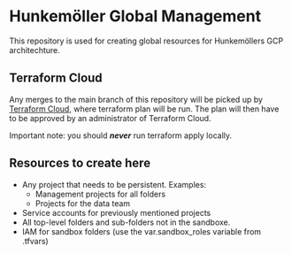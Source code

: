 # Hunkemöller Global Management
This repository is used for creating global resources for Hunkemöllers GCP architechture. 

## Terraform Cloud
Any merges to the main branch of this repository will be picked up by [Terraform Cloud](https://app.terraform.io/session), where terraform plan will be run. The plan will then have to be approved by an administrator of Terraform Cloud.

Important note: you should ***never*** run terraform apply locally.

## Resources to create here
- Any project that needs to be persistent. Examples: 
    - Management projects for all folders
    - Projects for the data team
- Service accounts for previously mentioned projects
- All top-level folders and sub-folders not in the sandboxe.
- IAM for sandbox folders (use the var.sandbox_roles variable from .tfvars)